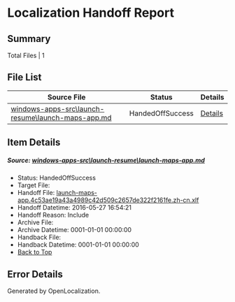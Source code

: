 # <a name='report-top'></a> Localization Handoff Report

## Summary
 Total Files | 1

## File List
 Source File | Status | Details 
 ----------- | ------ | ------- 
 [windows-apps-src\launch-resume\launch-maps-app.md](https://github.com/Microsoft/windows-apps/blob/8283ec944e0df127a10d8af90ded46541542967e/windows-apps-src/launch-resume/launch-maps-app.md) | HandedOffSuccess | [Details](#c04307dbe76eb44bf9331d8beb7c0ccccef324202941)

## Item Details
##### <a name='c04307dbe76eb44bf9331d8beb7c0ccccef324202941'></a> Source: [windows-apps-src\launch-resume\launch-maps-app.md](https://github.com/Microsoft/windows-apps/blob/8283ec944e0df127a10d8af90ded46541542967e/windows-apps-src/launch-resume/launch-maps-app.md)
* Status: HandedOffSuccess
* Target File: 
* Handoff File: [launch-maps-app.4c53ae19a43a4989c42d509c2657de322f2161fe.zh-cn.xlf](https://github.com/Microsoft/WDG.handoff/blob/862a62e25c6586d07a50ee9399fd1728e79db9a5/ol-handoff/Microsoft/windows-apps.zh-cn/master/launch-maps-app.4c53ae19a43a4989c42d509c2657de322f2161fe.zh-cn.xlf)
* Handoff Datetime: 2016-05-27 16:54:21
* Handoff Reason: Include
* Archive File: 
* Archive Datetime: 0001-01-01 00:00:00
* Handback File: 
* Handback Datetime: 0001-01-01 00:00:00
* [Back to Top](#report-top)


## Error Details

Generated by OpenLocalization.
